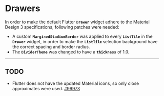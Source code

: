 # Drawers

In order to make the default Flutter **`Drawer`** widget adhere to the Material Design 3 specifications, following patches were needed:

- A custom **`MarginedStadiumBorder`** was applied to every **`ListTile`** in the **`Drawer`** widget, in order to make the **`ListTile`** selection background have the correct spacing and border radius.
- The **`DividerTheme`** was changed to have a **`thickness`** of 1.0.

---

## TODO

- Flutter does not have the updated Material icons, so only close approximates were used. [#99973](https://github.com/flutter/flutter/issues/99973)